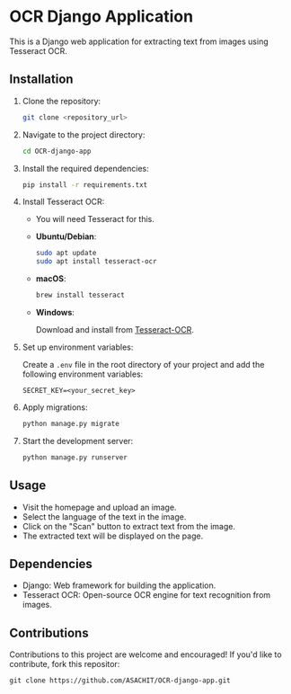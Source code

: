 # OCR Django Application

This is a Django web application for extracting text from images using Tesseract OCR.

## Installation

1. Clone the repository:

    ```bash
    git clone <repository_url>
    ```

2. Navigate to the project directory:

    ```bash
    cd OCR-django-app
    ```

3. Install the required dependencies:

    ```bash
    pip install -r requirements.txt
    ```

4. Install Tesseract OCR:
    - You will need Tesseract for this.

    - **Ubuntu/Debian**:

      ```bash
      sudo apt update
      sudo apt install tesseract-ocr
      ```

    - **macOS**:

      ```bash
      brew install tesseract
      ```

    - **Windows**:

      Download and install from [Tesseract-OCR](https://github.com/tesseract-ocr/tesseract).

5. Set up environment variables:
   
   Create a `.env` file in the root directory of your project and add the following environment variables:

    ```plaintext
    SECRET_KEY=<your_secret_key>
    ```

6. Apply migrations:

    ```bash
    python manage.py migrate
    ```

7. Start the development server:

    ```bash
    python manage.py runserver
    ```

## Usage

- Visit the homepage and upload an image.
- Select the language of the text in the image.
- Click on the "Scan" button to extract text from the image.
- The extracted text will be displayed on the page.

## Dependencies

- Django: Web framework for building the application.
- Tesseract OCR: Open-source OCR engine for text recognition from images.

## Contributions

Contributions to this project are welcome and encouraged! If you'd like to contribute, fork this repositor:

`git clone https://github.com/ASACHIT/OCR-django-app.git`